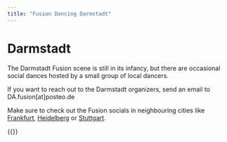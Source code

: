 ```yaml
---
title: "Fusion Dancing Darmstadt"
---
```


# Darmstadt

The Darmstadt Fusion scene is still in its infancy, but there are occasional social dances hosted by a small group of local dancers.

If you want to reach out to the Darmstadt organizers, send an email to DA.fusion[at]posteo.de

Make sure to check out the Fusion socials in neighbouring cities like [Frankfurt](/frankfurt), [Heidelberg](/heidelberg) or [Stuttgart](/stuttgart).

{{<localevents dataKey="darmstadt">}}
